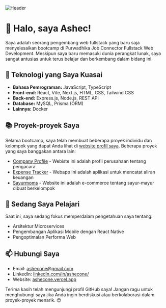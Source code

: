 ![Header](https://raw.githubusercontent.com/AshecOne/AshecOne/main/header.png)

# 👋 Halo, saya Ashec!

Saya adalah seorang pengembang web fullstack yang baru saja menyelesaikan bootcamp di Purwadhika Job Connector Fullstack Web Development. Meskipun saya baru memasuki dunia perangkat lunak, saya sangat antusias untuk terus belajar dan berkembang dalam bidang ini.

## 🚀 Teknologi yang Saya Kuasai

- **Bahasa Pemrograman:** JavaScript, TypeScript
- **Front-end:** React, Vite, Next.js, HTML, CSS, Tailwind CSS
- **Back-end:** Express.js, Node.js, REST API
- **Database:** MySQL, Prisma (ORM)
- **Lainnya:** Docker

## 📚 Proyek-proyek Saya

Selama bootcamp, saya telah membuat beberapa proyek individu dan kelompok yang dapat Anda lihat di [website profil saya](https://ashecone.vercel.app/). Beberapa proyek yang saya banggakan antara lain:

- [Company Profile](https://web-lawyer.vercel.app/) - Webiste ini adalah profil perusahaan tentang pengacara
- [Expense Tracker](https://ashecone.github.io/expense-tracker/dashboard) - Webapp ini adalah aplikasi untuk mencatat aliran keuangan
- [Sayurmoms](https://sayurmoms.vercel.app/) - Website ini adalah e-commerce tentang sayur-mayur dibuat berkelompok

## 🌱 Sedang Saya Pelajari

Saat ini, saya sedang fokus memperdalam pengetahuan saya tentang:

- Arsitektur Microservices
- Pengembangan Aplikasi Mobile dengan React Native
- Pengoptimalan Performa Web

## 📫 Hubungi Saya

- Email: [ashecone@gmail.com](mailto:ashecone@gmail.com)
- LinkedIn: [linkedin.com/in/ashecone/](https://www.linkedin.com/in/ashecone/)
- Website: [ashecone.vercel.app](https://ashecone.vercel.app/)

Terima kasih telah mengunjungi profil GitHub saya! Jangan ragu untuk menghubungi saya jika Anda ingin berdiskusi atau berkolaborasi dalam proyek-proyek menarik. 😊
